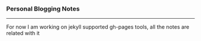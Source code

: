 ### Personal Blogging Notes
---
For now I am working on jekyll supported gh-pages tools, all the notes are related with it
